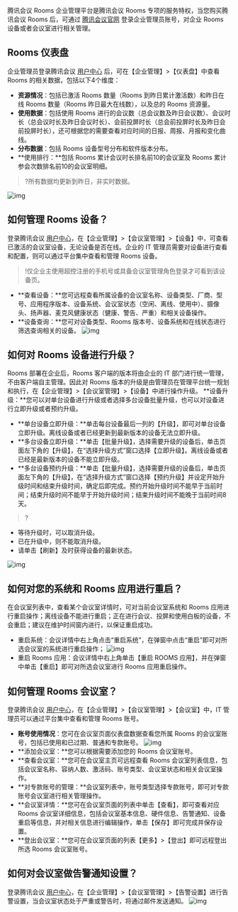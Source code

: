 腾讯会议 Rooms 企业管理平台是腾讯会议 Rooms 专项的服务特权，当您购买腾讯会议 Rooms 后，可通过 [腾讯会议官网](https://meeting.tencent.com) 登录企业管理员账号，对企业 Rooms 设备或者会议室进行相关管理。

## Rooms 仪表盘
企业管理员登录腾讯会议 [用户中心](https://meeting.tencent.com/user-center/personal-information) 后，可在【企业管理】>【仪表盘】中查看 Rooms 的相关数据，包括以下4个维度：
- **资源情况**：包括已激活 Rooms 数量（Rooms 到昨日累计激活数）和昨日在线 Rooms 数量（Rooms 昨日最大在线数），以及总的 Rooms 资源量。
- **使用数据**：包括使用 Rooms 进行的会议数（总会议数及昨日会议数）、会议时长（总会议时长及昨日会议时长）、会前投屏时长（总会前投屏时长及昨日会前投屏时长），还可根据您的需要查看对应时间的日报、周报、月报和变化曲线。
- **分布数据**：包括 Rooms 设备型号分布和软件版本分布。
- **使用排行：**包括 Rooms 累计会议时长排名前10的会议室及 Rooms 累计参会次数排名前10的会议室明细。
>?所有数据均更新到昨日，非实时数据。
>
![img](https://dldir1.qq.com/download/support-center/image/rooms/dashboard.png)

## 如何管理 Rooms 设备？
登录腾讯会议 [用户中心](https://meeting.tencent.com/user-center/personal-information)，在【企业管理】>【会议室管理】>【设备】中，可查看已激活的会议室设备，无论设备是否在线。企业的 IT 管理员需要对设备进行查看和配置，则可以通过平台集中查看和管理 Rooms 设备。
>!仅企业主使用超控注册的手机号或具备会议室管理角色登录才可看到该设备页。

- **查看设备：**您可远程查看所属设备的会议室名称、设备类型、厂商、型号、应用程序版本、设备系统、会议室状态（空闲、离线、使用中）、摄像头、扬声器、麦克风健康状态（健康、警告、严重）和相关设备操作。
- **设备查询：**您可对设备类型、Rooms 版本号、设备系统和在线状态进行筛选查询相关的设备。
![img](https://dldir1.qq.com/download/support-center/image/rooms/device.png)

## 如何对 Rooms 设备进行升级？
Rooms 部署在企业后，Rooms 客户端的版本将由企业的 IT 部门进行统一管理，不由客户端自主管理。因此对 Rooms 版本的升级是由管理员在管理平台统一规划和执行，在【企业管理】>【会议室管理】>【设备】中进行操作升级。
**设备升级：**您可以对单台设备进行升级或者选择多台设备批量升级，也可以对设备进行立即升级或者预约升级。
- **单台设备立即升级：**单击每台设备最后一列的【升级】，即可对单台设备立即升级。离线设备或者已经更新到最新版本的设备无法立即升级。
- **多台设备立即升级：**单击【批量升级】，选择需要升级的设备后，单击页面左下角的【升级】，在“选择升级方式”窗口选择【立即升级】。离线设备或者已经是最新版本的设备不能立即升级。
- **多台设备预约升级：**单击【批量升级】，选择需要升级的设备后，单击页面左下角的【升级】，在“选择升级方式”窗口选择【预约升级】并设定开始升级时间和结束升级时间，确定后即完成。预约开始升级时间不能早于当前时间；结束升级时间不能早于开始升级时间；结束升级时间不能晚于当前时间8天。
>? 
 - 等待升级时，可以取消升级。
 - 已在升级中，则不能取消升级。
 - 请单击【刷新】及时获得设备的最新状态。
 
![img](https://dldir1.qq.com/download/support-center/image/rooms/device_ug.png)

## 如何对您的系统和 Rooms 应用进行重启？
在会议室列表中，查看某个会议室详情时，可对当前会议室系统和 Rooms 应用进行重启操作；离线设备不能进行重启；正在进行会议、投屏和使用白板的设备，不会重启；建议在维护时间窗内进行，以保证重启成功。
- 重启系统：会议详情中右上角点击“重启系统”，在弹窗中点击“重启”即可对所选会议室的系统进行重启操作；
![img](https://dldir1.qq.com/download/support-center/image/rooms/device_rs.png)
- 重启 Rooms 应用：会议详情中右上角单击【重启 ROOMS 应用】，并在弹窗中单击【重启】即可对所选会议室进行 Rooms 应用重启操作。

## 如何管理 Rooms 会议室？
登录腾讯会议 [用户中心](https://meeting.tencent.com/user-center/personal-information)，在【企业管理】>【会议室管理】>【会议室】中，IT 管理员可以通过平台集中查看和管理 Rooms 账号。
- **账号使用情况**：您可在会议室页面仪表盘数据查看您所属 Rooms 的会议室账号，包括已使用和已过期、普通和专款账号。
![img](https://dldir1.qq.com/download/support-center/image/rooms/meetingrooms.png)
- **添加会议室：**您可以根据需要添加您的 Rooms 会议室账号。
- **查看会议室：**您可在会议室主页可远程查看 Rooms 会议室列表信息，包括会议室名称、容纳人数、激活码、账号类型、会议室状态和相关会议室操作。
- **对专款账号的管理：**会议室列表中，账号类型选择专款账号，即可对专款账号会议室进行相关管理操作。
- **会议室详情：**您可在会议室页面的列表中单击【查看】，即可查看对应 Rooms 会议室详细信息，包括会议室基本信息、硬件信息、告警通知、设备重启等信息，并对相关信息进行编辑操作，单击【保存】即可完成并保存设置。
- **登出会议室：**您可在会议室页面的列表【更多】>【登出】即可远程登出所选 Rooms 会议室账号。

## 如何对会议室做告警通知设置？
登录腾讯会议 [用户中心](https://meeting.tencent.com/user-center/personal-information)，在【企业管理】>【会议室管理】>【告警设置】进行告警设置，当会议室状态处于严重或警告时，将通过邮件发送通知。
![img](https://dldir1.qq.com/download/support-center/image/rooms/warning_set.png)

